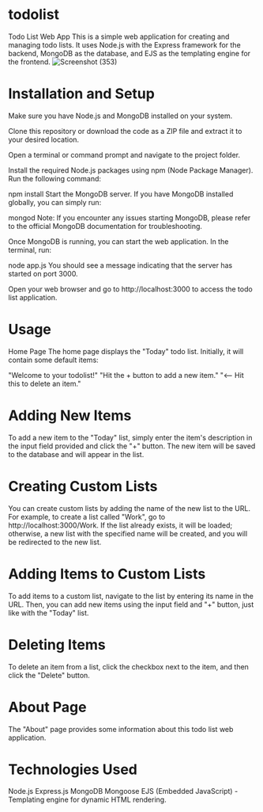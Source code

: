 # todolist
Todo List Web App
This is a simple web application for creating and managing todo lists. It uses Node.js with the Express framework for the backend, MongoDB as the database, and EJS as the templating engine for the frontend.
![Screenshot (353)](https://github.com/DhyanBhandari/todolist/assets/109520497/7c0cde7e-acc2-4d04-acb4-0da8fa50ecdd)


# Installation and Setup
Make sure you have Node.js and MongoDB installed on your system.

Clone this repository or download the code as a ZIP file and extract it to your desired location.

Open a terminal or command prompt and navigate to the project folder.

Install the required Node.js packages using npm (Node Package Manager). Run the following command:


npm install
Start the MongoDB server. If you have MongoDB installed globally, you can simply run:


mongod
Note: If you encounter any issues starting MongoDB, please refer to the official MongoDB documentation for troubleshooting.

Once MongoDB is running, you can start the web application. In the terminal, run:


node app.js
You should see a message indicating that the server has started on port 3000.

Open your web browser and go to http://localhost:3000 to access the todo list application.

# Usage
Home Page
The home page displays the "Today" todo list. Initially, it will contain some default items:

"Welcome to your todolist!"
"Hit the + button to add a new item."
"<-- Hit this to delete an item."
# Adding New Items
To add a new item to the "Today" list, simply enter the item's description in the input field provided and click the "+" button. The new item will be saved to the database and will appear in the list.

# Creating Custom Lists
You can create custom lists by adding the name of the new list to the URL. For example, to create a list called "Work", go to http://localhost:3000/Work. If the list already exists, it will be loaded; otherwise, a new list with the specified name will be created, and you will be redirected to the new list.

# Adding Items to Custom Lists
To add items to a custom list, navigate to the list by entering its name in the URL. Then, you can add new items using the input field and "+" button, just like with the "Today" list.

# Deleting Items
To delete an item from a list, click the checkbox next to the item, and then click the "Delete" button.

# About Page
The "About" page provides some information about this todo list web application.

# Technologies Used
Node.js
Express.js
MongoDB
Mongoose
EJS (Embedded JavaScript) - Templating engine for dynamic HTML rendering.








